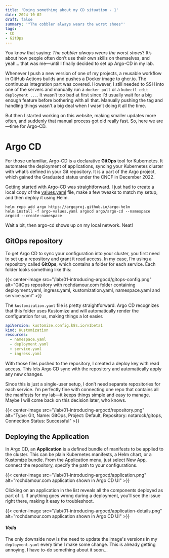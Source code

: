 ```yaml
---
title: 'Doing something about my CD situation - 1'
date: 2024-10-02
draft: false
summary: '"The cobbler always wears the worst shoes"'
tags:
- CD
- GitOps
---
```


You know that saying: *The cobbler always wears the worst shoes*? It’s about how
people often don’t use their own skills on themselves, and yeah... that was
me—until I finally decided to set up Argo-CD in my lab.

Whenever I push a new version of one of my projects, a reusable workflow in
GitHub Actions builds and pushes a Docker image to ghcr.io. The continuous
integration part was covered. However, I still needed to SSH into one of the
servers and manually run a `docker pull` or a `kubectl edit deployment ...`. It
wasn’t too bad at first since I’d usually wait for a big enough feature before
bothering with all that. Manually pushing the tag and handling things wasn't a
big deal when I wasn’t doing it all the time.

But then I started working on this website, making smaller updates more often,
and suddenly that manual process got old really fast. So, here we are—time for
Argo-CD.

# Argo CD

For those unfamiliar, Argo-CD is a declarative **GitOps** tool for Kubernetes. It
automates the deployment of applications, syncing your Kubernetes cluster with
what’s defined in your Git repository. It is a part of the Argo project, which
gained the Graduated status under the CNCF in December 2022. 

Getting started with Argo-CD was straightforward. I just had to create a local
copy of the
[values.yaml](https://github.com/argoproj/argo-helm/blob/main/charts/argo-cd/values.yaml)
file, make a few tweaks to match my setup, and then deploy it using Helm.

```shell
helm repo add argo https://argoproj.github.io/argo-helm
helm install -f argo-values.yaml argocd argo/argo-cd --namespace argocd --create-namespace
```

Wait a bit, then argo-cd shows up on my local network. Neat!

## GitOps repository

To get Argo CD to sync your configuration into your cluster, you first need to
set up a repository and grant it read access. In my case, I’m using a repository called
**GitOps**, which contains a folder for each service. Each folder looks something
like this:


{{< center-image src="/lab/01-introducing-argocd/gitops-config.png" alt="GitOps repository with rochdamour.com folder containing deployment.yaml, ingress.yaml, kustomization.yaml, namespace.yaml and service.yaml"  >}}

The `kustomization.yaml` file is pretty straightforward. Argo CD recognizes that
this folder uses Kustomize and will automatically render the configuration for
us, making things a lot easier.

```yaml
apiVersion: kustomize.config.k8s.io/v1beta1
kind: Kustomization
resources:
  - namespace.yaml
  - deployment.yaml
  - service.yaml
  - ingress.yaml
```

With those files pushed to the repository, I created a deploy key with read
access. This lets Argo CD sync with the repository and automatically apply any
new changes.

Since this is just a single-user setup, I don’t need separate repositories for
each service. I’m perfectly fine with connecting one repo that contains all the
manifests for my lab—it keeps things simple and easy to manage. Maybe I will
come back on this decision later, who knows.

{{< center-image src="/lab/01-introducing-argocd/repository.png" alt="Type: Git, Name: GitOps, Project: Default, Repository: notarock/gitops, Connection Status: Successful"  >}}

## Deploying the Application

In Argo CD, an **Application** is a defined bundle of manifests to be applied to
the cluster. This can be plain Kubernetes manifests, a Helm chart, or a
Kustomize bundle. From the Application menu, just select New App, connect the
repository, specify the path to your configurations.

{{< center-image src="/lab/01-introducing-argocd/application.png" alt="rochdamour.com application shown in Argo CD UI"  >}}

Clicking on an application in the list reveals all the components deployed as part of it. If anything goes wrong during a deployment, you’ll see the issue right there, making it easy to troubleshoot.

{{< center-image src="/lab/01-introducing-argocd/application-details.png" alt="rochdamour.com application shown in Argo CD UI"  >}}

#### *Voila*

The only downside now is the need to update the image's versions in my
`deployment.yaml` every time I make some change. This is already getting
annoying, I have to-do something about it soon...

